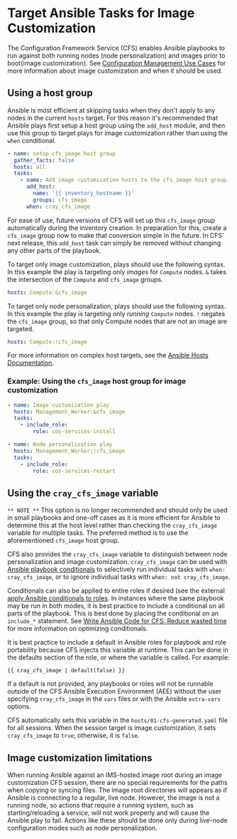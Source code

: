 # Target Ansible Tasks for Image Customization

The Configuration Framework Service \(CFS\) enables Ansible playbooks to run against both running nodes \(node personalization\) and images prior to boot\(image customization\).
See [Configuration Management Use Cases](Configuration_Management.md#use-cases) for more information about image customization and when it should be used.

## Using a host group

Ansible is most efficient at skipping tasks when they don't apply to any nodes in the current `hosts` target.
For this reason it's recommended that Ansible plays first setup a host group using the `add_host` module, and then use this group to target plays for image customization rather than using the `when` conditional.

```yaml
- name: setup cfs_image host group
  gather_facts: false
  hosts: all
  tasks:
    - name: Add image customization hosts to the cfs_image host group.
      add_host:
        name: '{{ inventory_hostname }}'
        groups: cfs_image
      when: cray_cfs_image
```

For ease of use, future versions of CFS will set up this `cfs_image` group automatically during the inventory creation.
In preparation for this, create a `cfs_image` group now to make that conversion simple in the future. In CFS' next release, this `add_host` task can simply be removed without changing any other parts of the playbook.

To target only image customization, plays should use the following syntax. In this example the play is targeting only _images_ for `Compute` nodes. `&` takes the intersection of the `Compute` and `cfs_image` groups.

```yaml
hosts: Compute:&cfs_image
```

To target only node personalization, plays should use the following syntax. In this example the play is targeting only _running_ `Compute` nodes. `!` negates the `cfs_image` group, so that only Compute nodes that are not an image are targeted.

```yaml
hosts: Compute:!cfs_image
```

For more information on complex host targets, see the [Ansible Hosts Documentation](https://docs.ansible.com/ansible/latest/user_guide/intro_patterns.html).

### Example: Using the `cfs_image` host group for image customization

```yaml
- name: Image customization play
  hosts: Management_Worker:&cfs_image
  tasks:
    - include_role:
        role: cos-services-install

- name: Node personalization play  
  hosts: Management_Worker:!cfs_image
  tasks:
    - include_role: 
        role: cos-services-restart
```

## Using the `cray_cfs_image` variable

`** NOTE **` This option is no longer recommended and should only be used in small playbooks and one-off cases
 as it is more efficient for Ansible to determine this at the host level rather than checking the `cray_cfs_image` variable for multiple tasks.
 The preferred method is to use the aforementioned `cfs_image` host group.

CFS also provides the `cray_cfs_image` variable to distinguish between node personalization and image customization.
`cray_cfs_image` can be used with [Ansible playbook conditionals](https://docs.ansible.com/ansible/latest/user_guide/playbooks_conditionals.html)
to selectively run individual tasks with `when: cray_cfs_image`, or to ignore individual tasks with `when: not cray_cfs_image`.

Conditionals can also be applied to entire roles if desired \(see the external [apply Ansible conditionals to roles](https://docs.ansible.com/ansible/latest/user_guide/playbooks_conditionals.html#conditionals-with-includes).
In instances where the same playbook may be run in both modes, it is best practice to include a conditional on all parts of the playbook. This is best done by placing the conditional on an `include_*` statement.
See [Write Ansible Code for CFS: Reduce wasted time](Write_Ansible_Code_for_CFS.md#reduce-wasted-time) for more information on optimizing conditionals.

It is best practice to include a default in Ansible roles for playbook and role portability because CFS injects this variable at runtime. This can be done in the defaults section of the role, or where the variable is called. For example:

```text
{{ cray_cfs_image | default(false) }}
```

If a default is not provided, any playbooks or roles will not be runnable outside of the CFS Ansible Execution Environment \(AEE\) without the user specifying `cray_cfs_image` in the `vars` files or with the Ansible `extra-vars` options.

CFS automatically sets this variable in the `hosts/01-cfs-generated.yaml` file for all sessions. When the session target is image customization, it sets `cray_cfs_image` to `true`; otherwise, it is `false`.

## Image customization limitations

When running Ansible against an IMS-hosted image root during an image customization CFS session, there are no special requirements for the paths when copying or syncing files.
The image root directories will appears as if Ansible is connecting to a regular, live node.
However, the image is not a running node, so actions that require a running system, such as starting/reloading a service, will not work properly and will cause the Ansible play to fail.
Actions like these should be done only during live-node configuration modes such as node personalization.

